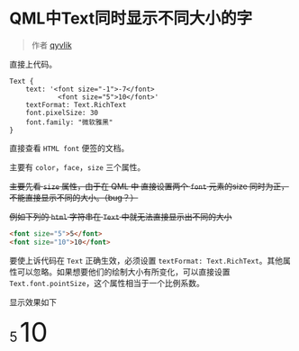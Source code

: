 # QML中Text同时显示不同大小的字

> 作者 [qyvlik](http://blog.qyvlik.space)

直接上代码。

```
Text {
    text: '<font size="-1">-7</font>
            <font size="5">10</font>'
    textFormat: Text.RichText
    font.pixelSize: 30
    font.family: "微软雅黑"
}
```

直接查看 `HTML font` 便签的文档。

主要有 `color`，`face`，`size` 三个属性。

~~主要先看 `size` 属性，由于在 QML 中 直接设置两个 `font` 元素的size 同时为正，不能直接显示不同的大小。（bug？）~~

~~例如下列的 `html` 字符串在 `Text` 中就无法直接显示出不同的大小~~

```html
<font size="5">5</font>
<font size="10">10</font>
```

要使上诉代码在 `Text` 正确生效，必须设置 `textFormat: Text.RichText`。其他属性可以忽略。如果想要他们的绘制大小有所变化，可以直接设置 `Text.font.pointSize`，这个属性相当于一个比例系数。

显示效果如下

<font size="5">5</font>
<font size="10">10</font>

